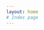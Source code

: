 ```yaml
---
layout: home
# Index page
---
```

<!-- {% include embed/overview.html title='Pandora'
                               image='/assets/img/pandora-icon.png'
                               lqip=''
                               caption='Towards General World Model with Natural Language Actions and Video States'
                               url='https://world-model.maitrix.org/' %}
{% include embed/overview.html title='LLM Reasoners'
                               image='/assets/img/llm-reasoners-icon.png'
                               lqip='data:image/webp;base64,UklGRpAAAABXRUJQVlA4WAoAAAAQAAAACwAADwAAQUxQSB8AAAARD9D/iAgoahvJ2b7Xhz/Y1X4PQkT/o8FU8PVTYGoAAFZQOCBKAAAAEAIAnQEqDAAQAAVAfCWwAnQBA/ECqg1YsAD+79RqrU5v9zXdlXGYaiIk+PbK7qo6KjTrkP5uwiidXtjJrXlsDMVwXi35AAQMAAA='
                               caption='Library and Evaluation of State-of-the-art Advanced Reasoning with LLMs'
                               url='https://llm-reasoners.net/' %} -->